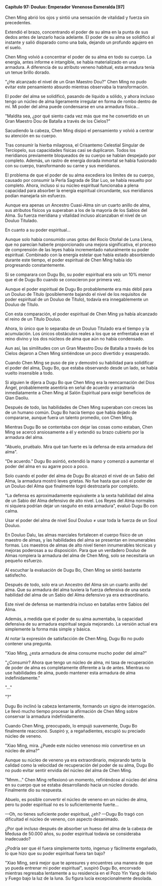 
#### Capítulo 97: Douluo: Emperador Venenoso Esmeralda [97]

Chen Ming abrió los ojos y sintió una sensación de vitalidad y fuerza sin precedentes.

Extendió el brazo, concentrando el poder de su alma en la punta de sus dedos antes de lanzarlo hacia adelante. El poder de su alma se solidificó al instante y salió disparado como una bala, dejando un profundo agujero en el suelo.

Chen Ming volvió a concentrar el poder de su alma en todo su cuerpo. La energía, antes informe e intangible, se había materializado en una armadura. A diferencia de su atributo veneno habitual, esta armadura tenía un tenue brillo dorado.

"¿He alcanzado el nivel de un Gran Maestro Dou?" Chen Ming no pudo evitar este pensamiento absurdo mientras observaba la transformación.

El poder del alma se solidificó, pasando de líquido a sólido, y ahora incluso tengo un núcleo de alma ligeramente irregular en forma de rombo dentro de mí. Mi poder del alma puede condensarse en una armadura física...

"Maldita sea, ¿por qué siento cada vez más que me he convertido en un Gran Maestro Dou de Batalla a través de los Cielos?"

Sacudiendo la cabeza, Chen Ming disipó el pensamiento y volvió a centrar su atención en su cuerpo.

Tras consumir la hierba milagrosa, el Crisantemo Celestial Singular de Terciopelo, sus capacidades físicas casi se duplicaron. Todos los meridianos previamente bloqueados de su cuerpo se habían despejado por completo. Además, un rastro de energía dorada inmortal se había fusionado con su cuerpo, transformando su carne y sus meridianos.

El problema de que el poder de su alma excediera los límites de su cuerpo, causado por consumir la Perla Sagrada de Star Luo, se había resuelto por completo. Ahora, incluso si su núcleo espiritual funcionaba a plena capacidad para absorber la energía espiritual circundante, sus meridianos podían manejarla sin esfuerzo.

Aunque era apenas un Ancestro Cuasi-Alma sin un cuarto anillo de alma, sus atributos físicos ya superaban a los de la mayoría de los Sabios del Alma. Su fuerza meridiana y vitalidad incluso alcanzaban el nivel de un Douluo Titulado.

En cuanto a su poder espiritual...

Aunque solo había consumido unas gotas del Rocío Otoñal de Luna Llena, que no parecían haberle proporcionado una mejora significativa, el proceso de comprensión de las leyes había incrementado naturalmente su poder espiritual. Combinado con la energía estelar que había estado absorbiendo durante este tiempo, el poder espiritual de Chen Ming había ido progresando constantemente.

Si se comparara con Dugu Bo, su poder espiritual era solo un 10% menor que el de Dugu Bo cuando se conocieron por primera vez.

Aunque el poder espiritual de Dugu Bo probablemente era más débil para un Douluo de Título (posiblemente bajando el nivel de los requisitos de poder espiritual de un Douluo de Título), todavía era innegablemente un Douluo de Título.

Con esta comparación, el poder espiritual de Chen Ming ya había alcanzado el reino de un Título Douluo.

Ahora, lo único que lo separaba de un Douluo Titulado era el tiempo y la acumulación. Los únicos obstáculos reales a los que se enfrentaba eran el reino divino y los dos núcleos de alma que aún no había condensado.

Aun así, las similitudes con un Gran Maestro Dou de Batalla a través de los Cielos dejaron a Chen Ming sintiéndose un poco divertido y exasperado.

Cuando Chen Ming se puso de pie y demostró su habilidad para solidificar el poder del alma, Dugu Bo, que estaba observando desde un lado, se había vuelto insensible a todo.

Si alguien le dijera a Dugu Bo que Chen Ming era la reencarnación del Dios Ángel, probablemente asentiría en señal de acuerdo y arrastraría inmediatamente a Chen Ming al Salón Espiritual para exigir beneficios de Qian Daoliu.

Después de todo, las habilidades de Chen Ming superaban con creces las de un humano común. Dugu Bo hacía tiempo que había dejado de compararse, aunque fuera un talento promedio, con Chen Ming.

Mientras Dugu Bo se contentaba con dejar las cosas como estaban, Chen Ming se acercó ansiosamente a él y extendió su brazo cubierto por la armadura del alma.

"Abuelo, pruébalo. Mira qué tan fuerte es la defensa de esta armadura del alma".

"De acuerdo." Dugu Bo asintió, extendió la mano y comenzó a aumentar el poder del alma en su agarre poco a poco.

Solo cuando el poder del alma de Dugu Bo alcanzó el nivel de un Sabio del Alma, la armadura mostró leves grietas. No fue hasta que usó el poder de un Douluo del Alma que finalmente logró destrozarla por completo.

"La defensa es aproximadamente equivalente a la sexta habilidad del alma de un Sabio del Alma defensivo de alto nivel. Los Reyes del Alma normales ni siquiera podrían dejar un rasguño en esta armadura", evaluó Dugu Bo con calma.

Usar el poder del alma de nivel Soul Douluo ≠ usar toda la fuerza de un Soul Douluo.

En Douluo Dalu, las almas marciales fortalecen el cuerpo físico de un maestro de almas, y las habilidades del alma se presentan en innumerables formas. Los maestros de almas de alto nivel tienen innumerables técnicas y mejoras poderosas a su disposición. Para que un verdadero Douluo de Almas rompiera la armadura del alma de Chen Ming, solo se necesitaría un pequeño esfuerzo.

Al escuchar la evaluación de Dugu Bo, Chen Ming se sintió bastante satisfecho.

Después de todo, solo era un Ancestro del Alma sin un cuarto anillo del alma. Que su armadura del alma tuviera la fuerza defensiva de una sexta habilidad del alma de un Sabio del Alma defensivo ya era extraordinario.

Este nivel de defensa se mantendría incluso en batallas entre Sabios del Alma.

Además, a medida que el poder de su alma aumentaba, la capacidad defensiva de su armadura espiritual seguía mejorando. La versión actual era simplemente la forma más simple y básica.

Al notar la expresión de satisfacción de Chen Ming, Dugu Bo no pudo contener una pregunta.

"Xiao Ming, ¿esta armadura de alma consume mucho poder del alma?"

"¿Consumir? Ahora que tengo un núcleo de alma, mi tasa de recuperación de poder de alma es completamente diferente a la de antes. Mientras no use habilidades de alma, puedo mantener esta armadura de alma indefinidamente."

"..."

"?"

Dugu Bo inclinó la cabeza lentamente, formando un signo de interrogación. Le llevó mucho tiempo procesar la afirmación de Chen Ming sobre conservar la armadura indefinidamente.

Cuando Chen Ming, preocupado, lo empujó suavemente, Dugu Bo finalmente reaccionó. Suspiró y, a regañadientes, escupió su preciado núcleo de veneno.

"Xiao Ming, mira. ¿Puede este núcleo venenoso mío convertirse en un núcleo de alma?"

Aunque su núcleo de veneno ya era extraordinario, mejorando tanto la calidad como la velocidad de recuperación del poder de su alma, Dugu Bo no pudo evitar sentir envidia del núcleo del alma de Chen Ming.

"Mmm..." Chen Ming reflexionó un momento, refiriéndose al núcleo del alma en su cuerpo que se estaba desarrollando hacia un núcleo dorado. Finalmente dio su respuesta.

Abuelo, es posible convertir el núcleo de veneno en un núcleo de alma, pero tu poder espiritual no es lo suficientemente fuerte...

—Oh, no tienes suficiente poder espiritual, ¿eh? —Dugu Bo tragó con dificultad el núcleo de veneno, con aspecto desanimado.

¿Por qué incluso después de absorber un hueso del alma de la cabeza de Medusa de 50.000 años, su poder espiritual todavía se consideraba inadecuado?

¿Podría ser que él fuera simplemente tonto, ingenuo y fácilmente engañado, lo que hizo que su poder espiritual fuera tan bajo?

"Xiao Ming, será mejor que te apresures y encuentres una manera de que yo pueda entrenar mi poder espiritual", suspiró Dugu Bo, encorvado mientras regresaba lentamente a su residencia en el Pozo Yin Yang de Hielo y Fuego bajo la luz de la luna. Su figura lucía excepcionalmente desolada.